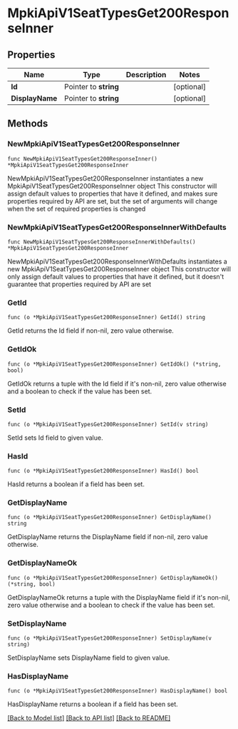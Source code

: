 # MpkiApiV1SeatTypesGet200ResponseInner

## Properties

Name | Type | Description | Notes
------------ | ------------- | ------------- | -------------
**Id** | Pointer to **string** |  | [optional] 
**DisplayName** | Pointer to **string** |  | [optional] 

## Methods

### NewMpkiApiV1SeatTypesGet200ResponseInner

`func NewMpkiApiV1SeatTypesGet200ResponseInner() *MpkiApiV1SeatTypesGet200ResponseInner`

NewMpkiApiV1SeatTypesGet200ResponseInner instantiates a new MpkiApiV1SeatTypesGet200ResponseInner object
This constructor will assign default values to properties that have it defined,
and makes sure properties required by API are set, but the set of arguments
will change when the set of required properties is changed

### NewMpkiApiV1SeatTypesGet200ResponseInnerWithDefaults

`func NewMpkiApiV1SeatTypesGet200ResponseInnerWithDefaults() *MpkiApiV1SeatTypesGet200ResponseInner`

NewMpkiApiV1SeatTypesGet200ResponseInnerWithDefaults instantiates a new MpkiApiV1SeatTypesGet200ResponseInner object
This constructor will only assign default values to properties that have it defined,
but it doesn't guarantee that properties required by API are set

### GetId

`func (o *MpkiApiV1SeatTypesGet200ResponseInner) GetId() string`

GetId returns the Id field if non-nil, zero value otherwise.

### GetIdOk

`func (o *MpkiApiV1SeatTypesGet200ResponseInner) GetIdOk() (*string, bool)`

GetIdOk returns a tuple with the Id field if it's non-nil, zero value otherwise
and a boolean to check if the value has been set.

### SetId

`func (o *MpkiApiV1SeatTypesGet200ResponseInner) SetId(v string)`

SetId sets Id field to given value.

### HasId

`func (o *MpkiApiV1SeatTypesGet200ResponseInner) HasId() bool`

HasId returns a boolean if a field has been set.

### GetDisplayName

`func (o *MpkiApiV1SeatTypesGet200ResponseInner) GetDisplayName() string`

GetDisplayName returns the DisplayName field if non-nil, zero value otherwise.

### GetDisplayNameOk

`func (o *MpkiApiV1SeatTypesGet200ResponseInner) GetDisplayNameOk() (*string, bool)`

GetDisplayNameOk returns a tuple with the DisplayName field if it's non-nil, zero value otherwise
and a boolean to check if the value has been set.

### SetDisplayName

`func (o *MpkiApiV1SeatTypesGet200ResponseInner) SetDisplayName(v string)`

SetDisplayName sets DisplayName field to given value.

### HasDisplayName

`func (o *MpkiApiV1SeatTypesGet200ResponseInner) HasDisplayName() bool`

HasDisplayName returns a boolean if a field has been set.


[[Back to Model list]](../README.md#documentation-for-models) [[Back to API list]](../README.md#documentation-for-api-endpoints) [[Back to README]](../README.md)


